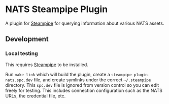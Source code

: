# NATS Steampipe Plugin

A plugin for [Steampipe](https://steampipe.io) for querying information about various NATS assets.

## Development

### Local testing

This requires [Steampipe](https://steampipe.io/downloads) to be installed.

Run `make link` which will build the plugin, create a `steampipe-plugin-nats.spc.dev` file, and create symlinks under the correct `~/.steampipe` directory. This `spc.dev` file is ignored from version control so you can edit freely for testing. This includes connection configuration such as the NATS URLs, the credential file, etc.
